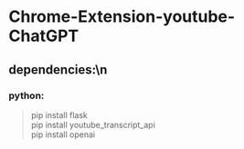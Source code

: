 # Chrome-Extension-youtube-ChatGPT

## dependencies:\n
### python:
>pip install flask<br>
>pip install youtube_transcript_api<br>
>pip install openai<br>
